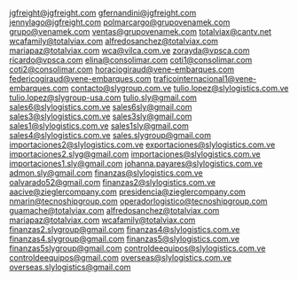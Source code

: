 jgfreight@jgfreight.com
gfernandini@jgfreight.com
jennylago@jgfreight.com
polmarcargo@grupovenamek.com
grupo@venamek.com
ventas@grupovenamek.com
totalviax@cantv.net
wcafamily@totalviax.com
alfredosanchez@totalviax.com
mariapaz@totalviax.com
wca@vilca.com.ve
zorayda@vpsca.com
ricardo@vpsca.com
elina@consolimar.com
coti1@consolimar.com
coti2@consolimar.com
horaciogiraud@vene-embarques.com
federicogiraud@vene-embarques.com
traficointernacional1@vene-embarques.com
contacto@slygroup.com.ve
tulio.lopez@slylogistics.com.ve
tulio.lopez@slygroup-usa.com
tulio.sly@gmail.com
sales6@slylogistics.com.ve
sales6sly@gmail.com
sales3@slylogistics.com.ve
sales3sly@gmail.com
sales1@slylogistics.com.ve
sales1sly@gmail.com
sales4@slylogistics.com.ve
sales.slygroup@gmail.com
importaciones2@slylogistics.com.ve
exportaciones@slylogistics.com.ve
importaciones2.slyg@gmail.com
importaciones@slylogistics.com.ve
importaciones1.sly@gmail.com
johanna.payares@slylogistics.com.ve
admon.sly@gmail.com
finanzas@slylogistics.com.ve
oalvarado52@gmail.com
finanzas2@slylogistics.com.ve
	aacive@zieglercompany.com
  	presidencia@zieglercompany.com
    	nmarin@tecnoshipgroup.com
      operadorlogistico@tecnoshipgroup.com
      	guamache@totalviax.com
        alfredosanchez@totalviax.com
        mariapaz@totalviax.com
        wcafamily@totalviax.com
finanzas2.slygroup@gmail.com
finanzas4@slylogistics.com.ve
finanzas4.slygroup@gmail.com
finanzas5@slylogistics.com.ve
finanzas5slygroup@gmail.com
controldeequipos@slylogistics.com.ve
controldeequipos@gmail.com
overseas@slylogistics.com.ve
overseas.slylogistics@gmail.com
